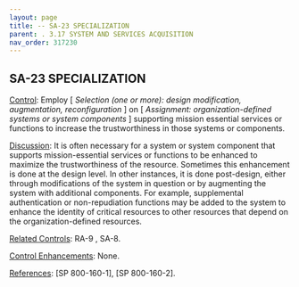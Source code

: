 ```yaml
---
layout: page
title: -- SA-23 SPECIALIZATION 
parent: . 3.17 SYSTEM AND SERVICES ACQUISITION 
nav_order: 317230 
---
```


## SA-23 SPECIALIZATION

<ins>Control</ins>: Employ [ _Selection (one or more): design modification, augmentation, reconfiguration_ ] on [ _Assignment: organization-defined systems or system components_ ] supporting mission essential services or functions to increase the trustworthiness in those systems or components.
      
<ins>Discussion</ins>: It is often necessary for a system or system component that supports mission-essential services or functions to be enhanced to maximize the trustworthiness of the resource. Sometimes this enhancement is done at the design level. In other instances, it is done post-design, either through modifications of the system in question or by augmenting the system with additional components. For example, supplemental authentication or non-repudiation functions may be added to the system to enhance the identity of critical resources to other resources that depend on the organization-defined resources.

<ins>Related Controls</ins>: RA-9 , SA-8.

<ins>Control Enhancements</ins>: None.

<ins>References</ins>: [SP 800-160-1], [SP 800-160-2].

